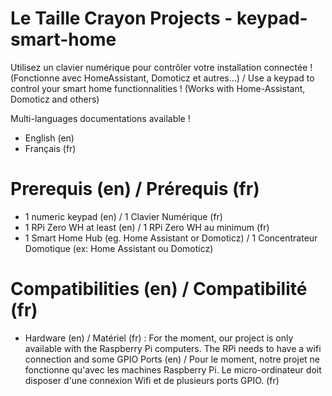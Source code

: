 # Le Taille Crayon Projects - keypad-smart-home
Utilisez un clavier numérique pour contrôler votre installation connectée ! (Fonctionne avec HomeAssistant, Domoticz et autres...) / Use a keypad to control your smart home functionnalities ! (Works with Home-Assistant, Domoticz and others)

Multi-languages documentations available !
- English (en)
- Français (fr)

# Prerequis (en) / Prérequis (fr)

- 1 numeric keypad (en) / 1 Clavier Numérique (fr)
- 1 RPi Zero WH at least (en) / 1 RPi Zero WH au minimum (fr)
- 1 Smart Home Hub (eg. Home Assistant or Domoticz) / 1 Concentrateur Domotique (ex: Home Assistant ou Domoticz)

# Compatibilities (en) / Compatibilité (fr)

- Hardware (en) / Matériel (fr) :
 For the moment, our project is only available with the Raspberry Pi computers. The RPi needs to have a wifi connection and some GPIO Ports (en) / Pour le moment, notre projet ne fonctionne qu'avec les machines Raspberry Pi. Le micro-ordinateur doit disposer d'une connexion Wifi et de plusieurs ports GPIO. (fr)
